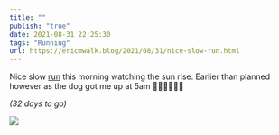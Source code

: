 ```yaml
---
title: ""
publish: "true"
date: 2021-08-31 22:25:30
tags: "Running"
url: https://ericmwalk.blog/2021/08/31/nice-slow-run.html
---
```


Nice slow [run](https://www.strava.com/activities/5881934737) this morning watching the sun rise. Earlier than planned however as the dog got me up at 5am 🤦‍♂️🌅🏃🏻‍♂️

*(32 days to go)*


![](https://ericmwalk.blog/uploads/2021/7af054b3fb.jpg)
